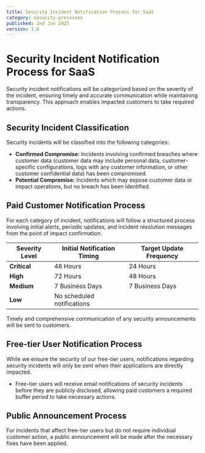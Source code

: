 ```yaml
---
title: Security Incident Notification Process for SaaS
category: security-processes
published: 2nd Jan 2025
version: 1.0
---
```


# Security Incident Notification Process for SaaS

Security incident notifications will be categorized based on the severity of the incident, ensuring timely and accurate communication while maintaining transparency. This approach enables impacted customers to take required actions.

## Security Incident Classification

Security incidents will be classified into the following categories:

- **Confirmed Compromise:** Incidents involving confirmed breaches where customer data (customer data may include personal data, customer-specific configurations, logs with any customer information, or other customer confidential data) has been compromised.
- **Potential Compromise:** Incidents which may expose customer data or impact operations, but no breach has been identified.

## Paid Customer Notification Process

For each category of incident, notifications will follow a structured process involving initial alerts, periodic updates, and incident resolution messages from the point of impact confirmation.

| Severity Level | Initial Notification Timing | Target Update Frequency |
|----------------|-----------------------------|--------------------------|
| **Critical**   | 48 Hours                    | 24 Hours                 |
| **High**       | 72 Hours                    | 48 Hours                 |
| **Medium**     | 7 Business Days             | 7 Business Days          |
| **Low**        | No scheduled notifications  |                          |

Timely and comprehensive communication of any security announcements will be sent to customers.

## Free-tier User Notification Process

While we ensure the security of our free-tier users, notifications regarding security incidents will only be sent when their applications are directly impacted.

- Free-tier users will receive email notifications of security incidents before they are publicly disclosed, allowing paid customers a required buffer period to take necessary actions.

## Public Announcement Process

For incidents that affect free-tier users but do not require individual customer action, a public announcement will be made after the necessary fixes have been applied.
